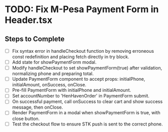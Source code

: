 # TODO: Fix M-Pesa Payment Form in Header.tsx

## Steps to Complete
- [ ] Fix syntax error in handleCheckout function by removing erroneous const redefinition and placing fetch directly in try block.
- [ ] Add state for showPaymentForm modal.
- [ ] Modify handleCheckout to set showPaymentForm(true) after validation, normalizing phone and preparing total.
- [ ] Update PaymentForm component to accept props: initialPhone, initialAmount, onSuccess, onClose.
- [ ] Pre-fill PaymentForm with initialPhone and initialAmount.
- [ ] Set accountNumber to 'HenHavenOrder' in PaymentForm submit.
- [ ] On successful payment, call onSuccess to clear cart and show success message, then onClose.
- [ ] Render PaymentForm in a modal when showPaymentForm is true, with close button.
- [ ] Test the checkout flow to ensure STK push is sent to the correct phone.
